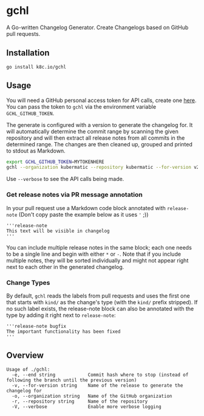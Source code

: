 # gchl

A Go-written Changelog Generator. Create Changelogs based on GitHub pull requests.

## Installation

```
go install k8c.io/gchl
```

## Usage

You will need a GitHub personal access token for API calls, create one [here](https://github.com/settings/tokens).
You can pass the token to `gchl` via the environment variable `GCHL_GITHUB_TOKEN`.

The generate is configured with a version to generate the changelog for. It will automatically determine the commit range by scanning the given repository and will then extract all release notes from all commits in the determined range. The changes are then cleaned up, grouped and printed to stdout as Markdown.

```bash
export GCHL_GITHUB_TOKEN=MYTOKENHERE
gchl --organization kubermatic --repository kubermatic --for-version v2.21.0
```

Use `--verbose` to see the API calls being made.

### Get release notes via PR message annotation

In your pull request use a Markdown code block annotated with `release-note` (Don't copy paste the example below as it uses `'` ;))

```
'''release-note
This text will be visible in changelog
'''
```

You can include multiple release notes in the same block; each one needs to be a single line and begin with either `*` or `-`. Note that if you include multiple notes, they will be sorted individually and might not appear right next to each other in the generated changelog.

### Change Types

By default, `gchl` reads the labels from pull requests and uses the first one that starts with `kind/` as the change's type (with the `kind/` prefix stripped). If no such label exists, the release-note block can also be annotated with the type by adding it right next to `release-note`:

```
'''release-note bugfix
The important functionality has been fixed
'''
```

## Overview

```
Usage of ./gchl:
  -e, --end string            Commit hash where to stop (instead of following the branch until the previous version)
  -v, --for-version string    Name of the release to generate the changelog for
  -o, --organization string   Name of the GitHub organization
  -r, --repository string     Name of the repository
  -V, --verbose               Enable more verbose logging
```
